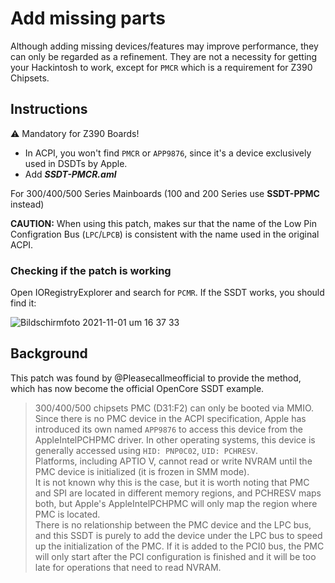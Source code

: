 # Add missing parts
Although adding missing devices/features may improve performance, they can only be regarded as a refinement. They are not a necessity for getting your Hackintosh to work, except for `PMCR` which is a requirement for Z390 Chipsets.

## Instructions
:warning: Mandatory for Z390 Boards!

- In ACPI, you won't find `PMCR` or `APP9876`, since it's a device exclusively used in DSDTs by Apple. 
- Add ***SSDT-PMCR.aml*** 

For 300/400/500 Series Mainboards (100 and 200 Series use **SSDT-PPMC** instead)

**CAUTION:** When using this patch, makes sur that the name of the Low Pin Configration Bus (`LPC`/`LPCB`) is consistent with the name used in the original ACPI.

### Checking if the patch is working
Open IORegistryExplorer and search for `PCMR`. If the SSDT works, you should find it:</br>

![Bildschirmfoto 2021-11-01 um 16 37 33](https://user-images.githubusercontent.com/76865553/139699060-75fdc4b4-ff16-448e-9e19-96af3c392064.png)

## Background
This patch was found by @Pleasecallmeofficial to provide the method, which has now become the official OpenCore SSDT example.
  > 300/400/500 chipsets PMC (D31:F2) can only be booted via MMIO. Since there is no PMC device in the ACPI specification, Apple has introduced its own named `APP9876` to access this device from the AppleIntelPCHPMC driver. In other operating systems, this device is generally accessed using `HID: PNP0C02`, `UID: PCHRESV`.  
  > Platforms, including APTIO V, cannot read or write NVRAM until the PMC device is initialized (it is frozen in SMM mode).  
  > It is not known why this is the case, but it is worth noting that PMC and SPI are located in different memory regions, and PCHRESV maps both, but Apple's AppleIntelPCHPMC will only map the region where PMC is located.  
  > There is no relationship between the PMC device and the LPC bus, and this SSDT is purely to add the device under the LPC bus to speed up the initialization of the PMC. If it is added to the PCI0 bus, the PMC will only start after the PCI configuration is finished and it will be too late for operations that need to read NVRAM.
